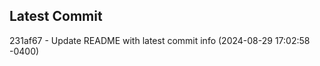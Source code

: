 
## Latest Commit
231af67 - Update README with latest commit info (2024-08-29 17:02:58 -0400) <Yunxi-Zhou>
